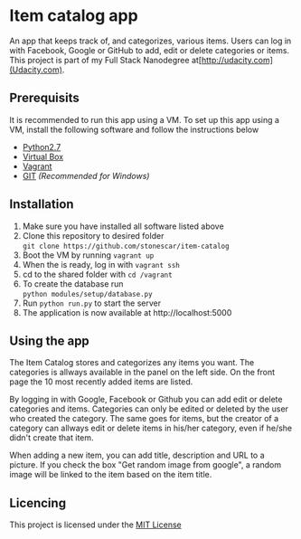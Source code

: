 # Item catalog app

An app that keeps track of, and categorizes, various items. Users can log in with Facebook, Google or GitHub to add, edit or delete categories or items. This project is part of my Full Stack Nanodegree at[http://udacity.com](Udacity.com).

## Prerequisits

It is recommended to run this app using a VM. To set up this app using a VM, install the following software and follow the instructions below

* [Python2.7](http://python.org)
* [Virtual Box](https://www.virtualbox.org/wiki/Downloads)
* [Vagrant](https://www.vagrantup.com/downloads.html)
* [GIT](https://git-scm.com/downloads) _(Recommended for Windows)_

## Installation

1. Make sure you have installed all software listed above
2. Clone this repository to desired folder<br>
    `git clone https://github.com/stonescar/item-catalog`
3. Boot the VM by running `vagrant up`
4. When the is ready, log in with `vagrant ssh`
5. cd to the shared folder with `cd /vagrant`
6. To create the database run<br>
    `python modules/setup/database.py`
7. Run `python run.py` to start the server
8. The application is now available at http://localhost:5000

## Using the app

The Item Catalog stores and categorizes any items you want. The categories is allways available in the panel on the left side. On the front page the 10 most recently added items are listed.

By logging in with Google, Facebook or Github you can add edit or delete categories and items. Categories can only be edited or deleted by the user who created the category. The same goes for items, but the creator of a category can allways edit or delete items in his/her category, even if he/she didn't create that item.

When adding a new item, you can add title, description and URL to a picture. If you check the box "Get random image from google", a random image will be linked to the item based on the item title.
    

## Licencing
This project is licensed under the [MIT License](LICENSE)